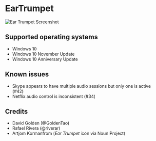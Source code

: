 # EarTrumpet

![Ear Trumpet Screenshot](https://pbs.twimg.com/media/CJoDCsjUMAAeWq7.png:large)

## Supported operating systems ##
- Windows 10
- Windows 10 November Update
- Windows 10 Anniversary Update

## Known issues ##
- Skype appears to have multiple audio sessions but only one is active (#42)
- Netflix audio control is inconsistent (#34)

## Credits ##
- David Golden (@GoldenTao)
- Rafael Rivera (@riverar)
- Artjom Kormanfrom (*Ear Trumpet* icon via Noun Project)